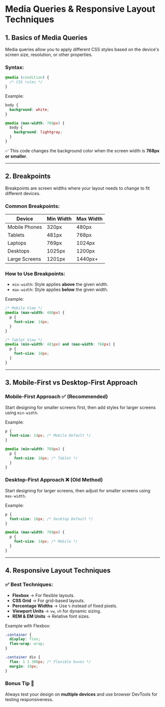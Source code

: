 # Media Queries & Responsive Layout Techniques

## 1. Basics of Media Queries
Media queries allow you to apply different CSS styles based on the device's screen size, resolution, or other properties.

### Syntax:
```css
@media (condition) {
  /* CSS rules */
}
```
Example:
```css
body {
  background: white;
}

@media (max-width: 768px) {
  body {
    background: lightgray;
  }
}
```
✅ This code changes the background color when the screen width is **768px or smaller**.

---
## 2. Breakpoints
Breakpoints are screen widths where your layout needs to change to fit different devices.

### Common Breakpoints:
| Device             | Min Width | Max Width |
|----------------|-----------|----------|
| Mobile Phones   | 320px    | 480px    |
| Tablets        | 481px    | 768px    |
| Laptops       | 769px    | 1024px   |
| Desktops      | 1025px   | 1200px   |
| Large Screens  | 1201px   | 1440px+  |

### How to Use Breakpoints:
- `min-width`: Style applies **above** the given width.
- `max-width`: Style applies **below** the given width.

Example:
```css
/* Mobile View */
@media (max-width: 480px) {
  p {
    font-size: 14px;
  }
}

/* Tablet View */
@media (min-width: 481px) and (max-width: 768px) {
  p {
    font-size: 18px;
  }
}
```
---
## 3. Mobile-First vs Desktop-First Approach
### Mobile-First Approach ✅ (Recommended)
Start designing for smaller screens first, then add styles for larger screens using `min-width`.

Example:
```css
p {
  font-size: 14px; /* Mobile Default */
}

@media (min-width: 768px) {
  p {
    font-size: 18px; /* Tablet */
  }
}
```

### Desktop-First Approach ❌ (Old Method)
Start designing for larger screens, then adjust for smaller screens using `max-width`.

Example:
```css
p {
  font-size: 18px; /* Desktop Default */
}

@media (max-width: 768px) {
  p {
    font-size: 14px; /* Mobile */
  }
}
```
---
## 4. Responsive Layout Techniques
### ✅ Best Techniques:
- **Flexbox** → For flexible layouts.
- **CSS Grid** → For grid-based layouts.
- **Percentage Widths** → Use `%` instead of fixed pixels.
- **Viewport Units** → `vw`, `vh` for dynamic sizing.
- **REM & EM Units** → Relative font sizes.

Example with Flexbox:
```css
.container {
  display: flex;
  flex-wrap: wrap;
}

.container div {
  flex: 1 1 300px; /* Flexible boxes */
  margin: 10px;
}
```
### Bonus Tip 💪
Always test your design on **multiple devices** and use browser DevTools for testing responsiveness.


